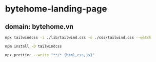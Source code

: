 # bytehome-landing-page

## domain: bytehome.vn

```bash
npx tailwindcss -i ./lib/tailwind.css -o ./css/tailwind.css --watch
```

```bash
npm install -D tailwindcss
```

```bash
npx prettier --write "**/*.{html,css,js}"
```
